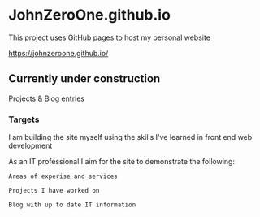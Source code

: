 # JohnZeroOne.github.io

This project uses GitHub pages to host my personal website

https://johnzeroone.github.io/

## Currently under construction

Projects & Blog entries

### Targets

I am building the site myself using the skills I've learned in front end web development

As an IT professional I aim for the site to demonstrate the following:

```
Areas of experise and services
```
```
Projects I have worked on
```
```
Blog with up to date IT information
```
